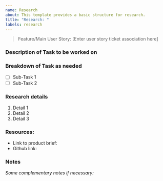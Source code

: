 ```yaml
---
name: Research
about: This template provides a basic structure for research.
title: "Research: "
labels: research
---
```


> Feature/Main User Story: [Enter user story ticket association here] 

### Description of Task to be worked on

### Breakdown of Task as needed
- [ ] Sub-Task 1
- [ ] Sub-Task 2

### Research details
1. Detail 1
2. Detail 2
3. Detail 3

### Resources:
* Link to product brief:
* Github link:

### Notes

*Some complementary notes if necessary:*
